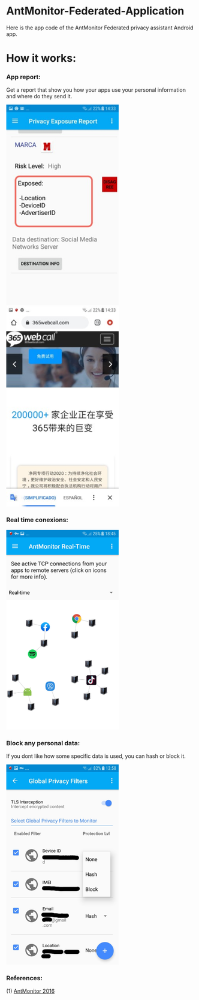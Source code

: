 # AntMonitor-Federated-Application

Here is the app code of the AntMonitor Federated privacy assistant Android app.

#  How it works:

### App report:
Get a report that show you how your apps use your personal information and where do they send it. 
<p float="left">
 <img src="https://github.com/alejandroaguileraalcalde-ing/AntMonitor-Federated-app/blob/main/foto_marca.jpg" width="300">
  <img src="https://github.com/alejandroaguileraalcalde-ing/AntMonitor-Federated-app/blob/main/foto_marca2.jpg" width="300">
 
</p>


### Real time conexions:


<img src="https://github.com/alejandroaguileraalcalde-ing/AntMonitor-Federated-app/blob/main/foto2antmonitor_realtime.PNG" width="300">

### Block any personal data:

If you dont like how some specific data is used, you can hash or block it.
 
  <img src="https://github.com/alejandroaguileraalcalde-ing/AntMonitor-Federated-app/blob/main/foto_permitir.jpg" width="300">
  

### References: 

 (1) [AntMonitor 2016](https://athinagroup.eng.uci.edu/projects/antmonitor/)



